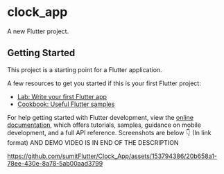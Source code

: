 # clock_app

A new Flutter project.

## Getting Started

This project is a starting point for a Flutter application.

A few resources to get you started if this is your first Flutter project:

- [Lab: Write your first Flutter app](https://docs.flutter.dev/get-started/codelab)
- [Cookbook: Useful Flutter samples](https://docs.flutter.dev/cookbook)

For help getting started with Flutter development, view the
[online documentation](https://docs.flutter.dev/), which offers tutorials,
samples, guidance on mobile development, and a full API reference.
Screenshots are below 👇
(In link format)
AND
DEMO VIDEO IS IN END OF THE DESCRIPTION 
<p>


https://github.com/sumitFlutter/Clock_App/assets/153794386/20b658a1-78ee-430e-8a78-5ab00aad3799


</p>
